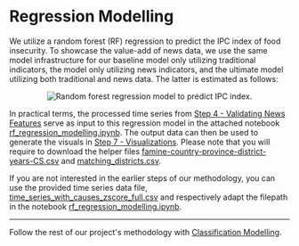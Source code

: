 # Regression Modelling
We utilize a random forest (RF) regression to predict the IPC index of food insecurity. To showcase the value-add of news data, we use the same model infrastructure for our baseline model only utilizing traditional indicators, the model only utilizing news indicators, and the ultimate model utilizing both traditional and news data. The latter is estimated as follows:

<p align="center">
<img src="https://drive.google.com/uc?export=view&id=1FMOd1gVUiJq3T3KYiVRJIcLZVKNyweHS" alt="Random forest regression model to predict IPC index."/>
<p/>

In practical terms, the processed time series from [Step 4 - Validating News Features](https://github.com/philippzi98/food_insecurity_predictions_nlp/tree/main/Step%204%20-%20Validating%20News%20Features) serve as input to this regression model in the attached notebook [rf_regression_modelling.ipynb](https://github.com/philippzi98/food_insecurity_predictions_nlp/blob/main/Step%205%20-%20Regression%20Modelling/rf_regression_modelling.ipynb). The output data can then be used to generate the visuals in [Step 7 - Visualizations](https://github.com/philippzi98/food_insecurity_predictions_nlp/tree/main/Step%207%20-%20Visualizations). Please note that you will require to download the helper files [famine-country-province-district-years-CS.csv](https://github.com/philippzi98/food_insecurity_predictions_nlp/blob/main/Step%205%20-%20Regression%20Modelling/famine-country-province-district-years-CS.csv) and [matching_districts.csv](https://github.com/philippzi98/food_insecurity_predictions_nlp/blob/main/Step%205%20-%20Regression%20Modelling/matching_districts.csv).

If you are not interested in the earlier steps of our methodology, you can use the provided time series data file, [time_series_with_causes_zscore_full.csv](https://github.com/philippzi98/food_insecurity_predictions_nlp/blob/main/Step%205%20-%20Regression%20Modelling/time_series_with_causes_zscore_full.csv) and respectively adapt the filepath in the notebook [rf_regression_modelling.ipynb](https://github.com/philippzi98/food_insecurity_predictions_nlp/blob/main/Step%205%20-%20Regression%20Modelling/rf_regression_modelling.ipynb).

---

Follow the rest of our project's methodology with [Classification Modelling](https://github.com/philippzi98/food_insecurity_predictions_nlp/tree/main/Step%206%20-%20Classification%20Modelling).
